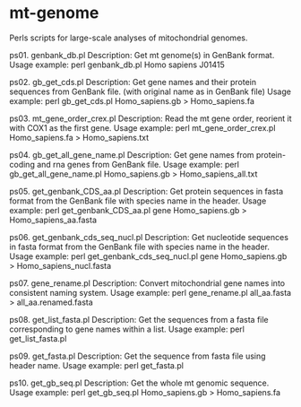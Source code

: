 # mt-genome
Perls scripts for large-scale analyses of mitochondrial genomes.

ps01. genbank_db.pl
Description: Get mt genome(s) in GenBank format.
Usage example: perl genbank_db.pl Homo sapiens J01415

ps02. gb_get_cds.pl
Description: Get gene names and their protein sequences from GenBank file. (with original name as in GenBank file)
Usage example: perl gb_get_cds.pl Homo_sapiens.gb > Homo_sapiens.fa

ps03. mt_gene_order_crex.pl
Description: Read the mt gene order, reorient it with COX1 as the first gene.
Usage example: perl mt_gene_order_crex.pl Homo_sapiens.fa > Homo_sapiens.txt

ps04. gb_get_all_gene_name.pl
Description: Get gene names from protein-coding and rna genes from GenBank file.
Usage example: perl gb_get_all_gene_name.pl Homo_sapiens.gb > Homo_sapiens_all.txt

ps05. get_genbank_CDS_aa.pl 
Description: Get protein sequences in fasta format from the GenBank file with species name in the header.
Usage example: perl get_genbank_CDS_aa.pl gene Homo_sapiens.gb > Homo_sapiens_aa.fasta

ps06. get_genbank_cds_seq_nucl.pl
Description: Get nucleotide sequences in fasta format from the GenBank file with species name in the header.
Usage example: perl get_genbank_cds_seq_nucl.pl gene Homo_sapiens.gb > Homo_sapiens_nucl.fasta

ps07.	gene_rename.pl
Description: Convert mitochondrial gene names into consistent naming system.
Usage example: perl gene_rename.pl all_aa.fasta > all_aa.renamed.fasta

ps08. get_list_fasta.pl
Description: Get the sequences from a fasta file corresponding to gene names within a list.
Usage example: perl get_list_fasta.pl <list file> <fasta file>

ps09. get_fasta.pl
Description: Get the sequence from fasta file using header name.
Usage example: perl get_fasta.pl <head name> <fasta file>

ps10. get_gb_seq.pl
Description: Get the whole mt genomic sequence.
Usage example: perl get_gb_seq.pl  Homo_sapiens.gb >  Homo_sapiens.fa
